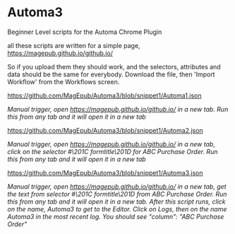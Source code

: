 # Automa3
Beginner Level scripts for the Automa Chrome Plugin

all these scripts are written for a simple page, https://magepub.github.io/github.io/

So if you upload them they should work, and the selectors, attributes and data should be the same for everybody.  Download the file, then 'Import Workflow' from the Workflows screen.

https://github.com/MagEpub/Automa3/blob/snippet1/Automa1.json

*Manual trigger, open https://magepub.github.io/github.io/ in a new tab. Run this from any tab and it will open it in a new tab*

https://github.com/MagEpub/Automa3/blob/snippet1/Automa2.json

*Manual trigger, open https://magepub.github.io/github.io/ in a new tab, click on the selector #\201C formtitle\201D for ABC Purchase Order.  Run this from any tab and it will open it in a new tab*

https://github.com/MagEpub/Automa3/blob/snippet1/Automa3.json

*Manual trigger, open https://magepub.github.io/github.io/ in a new tab, get the text from selector #\201C formtitle\201D from ABC Purchase Order.  Run this from any tab and it will open it in a new tab.  After this script runs, click on the name, Automa3 to get to the Editor.  Click on Logs, then on the name Automa3 in the most recent log.  You should see  "column": "ABC Purchase Order"*
